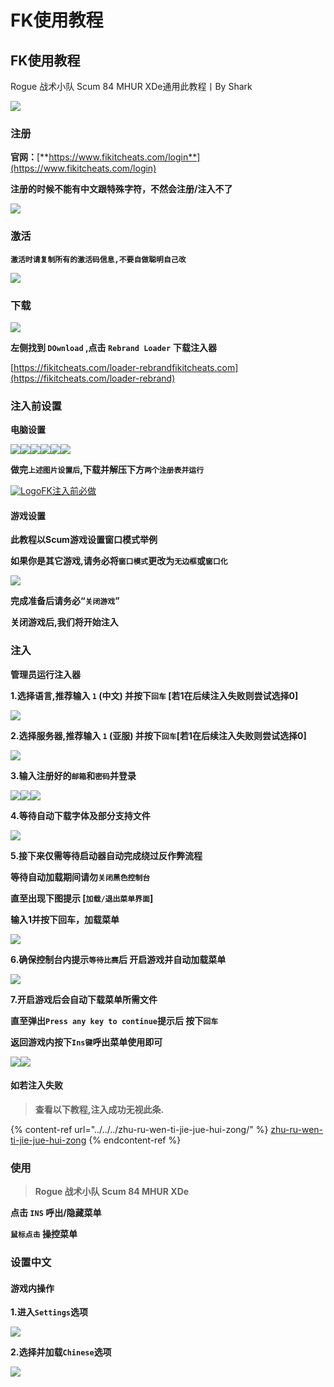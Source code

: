 # FK使用教程

## FK使用教程

Rogue 战术小队 Scum 84 MHUR XDe通用此教程丨By Shark

![](https://docs.hzz.im/\~gitbook/image?url=https%3A%2F%2F1382592200-files.gitbook.io%2F%7E%2Ffiles%2Fv0%2Fb%2Fgitbook-x-prod.appspot.com%2Fo%2Fspaces%252F7YXEHggLzaiKwZjRSOD4%252Fuploads%252FONQlgzUAuBXt6Z9i8K85%252FFK.png%3Falt%3Dmedia%26token%3D4aed4b55-c836-462b-a7a0-e01b30888a87\&width=768\&dpr=4\&quality=100\&sign=b6c6a581\&sv=1)

### 注册 <a href="#zhu-ce" id="zhu-ce"></a>

**官网：**[**https://www.fikitcheats.com/login**](https://www.fikitcheats.com/login)

**注册的时候不能有中文跟特殊字符，不然会注册/注入不了**

![](https://docs.hzz.im/\~gitbook/image?url=https%3A%2F%2F1382592200-files.gitbook.io%2F%7E%2Ffiles%2Fv0%2Fb%2Fgitbook-x-prod.appspot.com%2Fo%2Fspaces%252F7YXEHggLzaiKwZjRSOD4%252Fuploads%252FcNwUkbewnzy3aDDDLsCs%252F%25E6%25B3%25A8%25E5%2586%258C.png%3Falt%3Dmedia%26token%3D4f9436c7-2e4e-403b-abd1-86fa10b02c12\&width=768\&dpr=4\&quality=100\&sign=beff3da1\&sv=1)

### 激活 <a href="#ji-huo" id="ji-huo"></a>

**`激活时请复制所有的激活码信息,不要自做聪明自己改`**

![](https://docs.hzz.im/\~gitbook/image?url=https%3A%2F%2F1382592200-files.gitbook.io%2F%7E%2Ffiles%2Fv0%2Fb%2Fgitbook-x-prod.appspot.com%2Fo%2Fspaces%252F7YXEHggLzaiKwZjRSOD4%252Fuploads%252FdGDk1twEberuWd1V7JOX%252FFK%25E6%25BF%2580%25E6%25B4%25BB%2520%25E6%2596%25B0.png%3Falt%3Dmedia%26token%3D08b4f586-7f9b-4420-84e1-ad785a872ffe\&width=768\&dpr=4\&quality=100\&sign=b8172117\&sv=1)

### 下载 <a href="#xia-zai" id="xia-zai"></a>

![](https://docs.hzz.im/\~gitbook/image?url=https%3A%2F%2F1382592200-files.gitbook.io%2F%7E%2Ffiles%2Fv0%2Fb%2Fgitbook-x-prod.appspot.com%2Fo%2Fspaces%252F7YXEHggLzaiKwZjRSOD4%252Fuploads%252FmjyqSOwAAMLahyz9kIra%252Fimage.png%3Falt%3Dmedia%26token%3Ddf534977-9277-427a-849a-c26edd1ef103\&width=768\&dpr=4\&quality=100\&sign=58fa3af6\&sv=1)

**左侧找到 `DOwnload` ,点击 `Rebrand Loader`** **下载注入器**

[https://fikitcheats.com/loader-rebrandfikitcheats.com](https://fikitcheats.com/loader-rebrand)

### 注入前设置 <a href="#zhu-ru-qian-she-zhi" id="zhu-ru-qian-she-zhi"></a>

**电脑设置**

![](https://docs.hzz.im/\~gitbook/image?url=https%3A%2F%2F1382592200-files.gitbook.io%2F%7E%2Ffiles%2Fv0%2Fb%2Fgitbook-x-prod.appspot.com%2Fo%2Fspaces%252F7YXEHggLzaiKwZjRSOD4%252Fuploads%252FBVFILOtF8q3k9Q8f02o8%252Fimage.png%3Falt%3Dmedia%26token%3D89287298-c0ab-46c7-ba67-c582f5212cf4\&width=768\&dpr=4\&quality=100\&sign=b528f5c7\&sv=1)![](https://docs.hzz.im/\~gitbook/image?url=https%3A%2F%2F1382592200-files.gitbook.io%2F%7E%2Ffiles%2Fv0%2Fb%2Fgitbook-x-prod.appspot.com%2Fo%2Fspaces%252F7YXEHggLzaiKwZjRSOD4%252Fuploads%252FKEWQcdQIvGHct9gPPfHE%252Fimage.png%3Falt%3Dmedia%26token%3D0c986205-7451-4718-83e7-f5c03559e077\&width=768\&dpr=4\&quality=100\&sign=c19ef1f\&sv=1)![](https://docs.hzz.im/\~gitbook/image?url=https%3A%2F%2F1382592200-files.gitbook.io%2F%7E%2Ffiles%2Fv0%2Fb%2Fgitbook-x-prod.appspot.com%2Fo%2Fspaces%252F7YXEHggLzaiKwZjRSOD4%252Fuploads%252F2B375c15GAmRBOyw9oIl%252Fimage.png%3Falt%3Dmedia%26token%3Dae2b3702-c1c0-4703-b7f6-56c1506621e4\&width=768\&dpr=4\&quality=100\&sign=b78e8a44\&sv=1)![](https://docs.hzz.im/\~gitbook/image?url=https%3A%2F%2F1382592200-files.gitbook.io%2F%7E%2Ffiles%2Fv0%2Fb%2Fgitbook-x-prod.appspot.com%2Fo%2Fspaces%252F7YXEHggLzaiKwZjRSOD4%252Fuploads%252FDWXBihHLrypJNwzmaOVW%252Fimage.png%3Falt%3Dmedia%26token%3D8ed82898-d3c2-4a04-8a54-03dacd9dd1df\&width=768\&dpr=4\&quality=100\&sign=a6c8288d\&sv=1)![](https://docs.hzz.im/\~gitbook/image?url=https%3A%2F%2F1382592200-files.gitbook.io%2F%7E%2Ffiles%2Fv0%2Fb%2Fgitbook-x-prod.appspot.com%2Fo%2Fspaces%252F7YXEHggLzaiKwZjRSOD4%252Fuploads%252FmmbBZ5HPlxPIZcPlX3na%252Fimage.png%3Falt%3Dmedia%26token%3Dd0bc46ff-4583-4f51-a2c6-1869ad86c9cd\&width=768\&dpr=4\&quality=100\&sign=b0ba45f5\&sv=1)![](https://docs.hzz.im/\~gitbook/image?url=https%3A%2F%2F1382592200-files.gitbook.io%2F%7E%2Ffiles%2Fv0%2Fb%2Fgitbook-x-prod.appspot.com%2Fo%2Fspaces%252F7YXEHggLzaiKwZjRSOD4%252Fuploads%252FAaT1wuO2XZ7a3dDlZwIW%252Fimage.png%3Falt%3Dmedia%26token%3Df1ca080e-2612-4ec9-ad47-bf7be6334061\&width=768\&dpr=4\&quality=100\&sign=93900db4\&sv=1)

**做完`上述图片设置后`,下载并解压下方`两个注册表并运行`**

[![Logo](https://assets.woozooo.com/assets/favicon.ico)FK注入前必做](https://hzmod.lanzoue.com/b02fwseqd)

#### 游戏设置 <a href="#you-xi-she-zhi" id="you-xi-she-zhi"></a>

**此教程以Scum游戏设置窗口模式举例**

**如果你是其它游戏,请务必将`窗口模式`更改为`无边框`或`窗口化`**

![](https://docs.hzz.im/\~gitbook/image?url=https%3A%2F%2F1382592200-files.gitbook.io%2F%7E%2Ffiles%2Fv0%2Fb%2Fgitbook-x-prod.appspot.com%2Fo%2Fspaces%252F7YXEHggLzaiKwZjRSOD4%252Fuploads%252Fw2KKnGxLlAWCCJEnhSes%252Fimage.png%3Falt%3Dmedia%26token%3D2917d2e0-ee46-4039-81d8-8c915e68cc8e\&width=768\&dpr=4\&quality=100\&sign=f7978d18\&sv=1)

**完成准备后请务必“`关闭游戏`”**

**关闭游戏后,我们将开始注入**

### 注入 <a href="#zhu-ru" id="zhu-ru"></a>

**管理员运行注入器**

**1.选择语言,推荐输入 `1` (中文) 并按下`回车` \[若1在后续注入失败则尝试选择0]**

![](https://docs.hzz.im/\~gitbook/image?url=https%3A%2F%2F1382592200-files.gitbook.io%2F%7E%2Ffiles%2Fv0%2Fb%2Fgitbook-x-prod.appspot.com%2Fo%2Fspaces%252F7YXEHggLzaiKwZjRSOD4%252Fuploads%252FMlcyQHMm3Fi2qvqUTDgS%252Fimage.png%3Falt%3Dmedia%26token%3D88bcdff1-0b29-4972-a4e0-2e4092e33ef3\&width=768\&dpr=4\&quality=100\&sign=21916d8\&sv=1)

**2.选择服务器,推荐输入 `1` (亚服) 并按下`回车`\[若1在后续注入失败则尝试选择0]**

![](https://docs.hzz.im/\~gitbook/image?url=https%3A%2F%2F1382592200-files.gitbook.io%2F%7E%2Ffiles%2Fv0%2Fb%2Fgitbook-x-prod.appspot.com%2Fo%2Fspaces%252F7YXEHggLzaiKwZjRSOD4%252Fuploads%252FclXVCb7zssP6sABeLuuO%252Fimage.png%3Falt%3Dmedia%26token%3Df5652d96-35a4-494f-b14d-353cd51f7a6d\&width=768\&dpr=4\&quality=100\&sign=687a9b9e\&sv=1)

**3.输入注册好的`邮箱`和`密码`并登录**

![](https://docs.hzz.im/\~gitbook/image?url=https%3A%2F%2F1382592200-files.gitbook.io%2F%7E%2Ffiles%2Fv0%2Fb%2Fgitbook-x-prod.appspot.com%2Fo%2Fspaces%252F7YXEHggLzaiKwZjRSOD4%252Fuploads%252FFk9yP3NmTgnxOkTa5k4g%252Fimage.png%3Falt%3Dmedia%26token%3D025663eb-f634-47ea-a9d4-4734f7308dfe\&width=768\&dpr=4\&quality=100\&sign=a3a9ffa1\&sv=1)![](https://docs.hzz.im/\~gitbook/image?url=https%3A%2F%2F1382592200-files.gitbook.io%2F%7E%2Ffiles%2Fv0%2Fb%2Fgitbook-x-prod.appspot.com%2Fo%2Fspaces%252F7YXEHggLzaiKwZjRSOD4%252Fuploads%252FYVYV6qOh30y3vacZxs9X%252Fimage.png%3Falt%3Dmedia%26token%3Da75e5df4-c80c-49b2-bc62-782cfe6c10b3\&width=768\&dpr=4\&quality=100\&sign=2d1e40f3\&sv=1)![](https://docs.hzz.im/\~gitbook/image?url=https%3A%2F%2F1382592200-files.gitbook.io%2F%7E%2Ffiles%2Fv0%2Fb%2Fgitbook-x-prod.appspot.com%2Fo%2Fspaces%252F7YXEHggLzaiKwZjRSOD4%252Fuploads%252Fwhlxfr0MMgHNTGD4F1yk%252Fimage.png%3Falt%3Dmedia%26token%3D529f32c8-8545-4cb5-8367-6cdf62f2eb6e\&width=768\&dpr=4\&quality=100\&sign=77a571f2\&sv=1)

**4.等待自动下载字体及部分支持文件**

![](https://docs.hzz.im/\~gitbook/image?url=https%3A%2F%2F1382592200-files.gitbook.io%2F%7E%2Ffiles%2Fv0%2Fb%2Fgitbook-x-prod.appspot.com%2Fo%2Fspaces%252F7YXEHggLzaiKwZjRSOD4%252Fuploads%252Fo8wiBiA9nHX2VgyCuDTb%252Fimage.png%3Falt%3Dmedia%26token%3Dfb30267e-dd3f-4ee3-b0ad-eaae55f4374c\&width=768\&dpr=4\&quality=100\&sign=b04eaefe\&sv=1)

**5.接下来仅需等待启动器自动完成绕过反作弊流程**

**等待自动加载期间请勿`关闭黑色控制台`**

**直至出现下图提示 \[`加载/退出菜单界面`]**

**输入1并按下回车，加载菜单**

![](https://docs.hzz.im/\~gitbook/image?url=https%3A%2F%2F1382592200-files.gitbook.io%2F%7E%2Ffiles%2Fv0%2Fb%2Fgitbook-x-prod.appspot.com%2Fo%2Fspaces%252F7YXEHggLzaiKwZjRSOD4%252Fuploads%252FM8MCyA5u1FQZoKJFpsUE%252Fimage.png%3Falt%3Dmedia%26token%3Dc2132481-c4b5-4c65-833b-703cd57bdd62\&width=768\&dpr=4\&quality=100\&sign=6095379a\&sv=1)

**6.确保控制台内提示`等待比赛`后 开启游戏并自动加载菜单**

![](https://docs.hzz.im/\~gitbook/image?url=https%3A%2F%2F1382592200-files.gitbook.io%2F%7E%2Ffiles%2Fv0%2Fb%2Fgitbook-x-prod.appspot.com%2Fo%2Fspaces%252F7YXEHggLzaiKwZjRSOD4%252Fuploads%252FSuu2PQNy9Ubcn1BxMKwE%252Fimage.png%3Falt%3Dmedia%26token%3D3b0cf7a5-d007-4f24-899e-8ea1796924e5\&width=768\&dpr=4\&quality=100\&sign=965ec8a1\&sv=1)

**7.开启游戏后会自动下载菜单所需文件**

**直至弹出`Press any key to continue`提示后 按下`回车`**

**返回游戏内按下`Ins键`呼出菜单使用即可**

![](https://docs.hzz.im/\~gitbook/image?url=https%3A%2F%2F1382592200-files.gitbook.io%2F%7E%2Ffiles%2Fv0%2Fb%2Fgitbook-x-prod.appspot.com%2Fo%2Fspaces%252F7YXEHggLzaiKwZjRSOD4%252Fuploads%252FaqNhED7oRbQQ1Dcwh5u7%252Fimage.png%3Falt%3Dmedia%26token%3D55d32594-fb85-4b85-9f2f-90a3ea368bac\&width=768\&dpr=4\&quality=100\&sign=d7c673ca\&sv=1)![](https://docs.hzz.im/\~gitbook/image?url=https%3A%2F%2F1382592200-files.gitbook.io%2F%7E%2Ffiles%2Fv0%2Fb%2Fgitbook-x-prod.appspot.com%2Fo%2Fspaces%252F7YXEHggLzaiKwZjRSOD4%252Fuploads%252FNB73xvnkLvOfauesaMrF%252Fimage.png%3Falt%3Dmedia%26token%3D61baca9f-8a29-414b-a3ef-b7f6b0f49f1e\&width=768\&dpr=4\&quality=100\&sign=9602bd48\&sv=1)

#### **如若注入失败** <a href="#ru-ruo-zhu-ru-shi-bai" id="ru-ruo-zhu-ru-shi-bai"></a>

> **查看以下教程,注入成功无视此条.**

{% content-ref url="../../../zhu-ru-wen-ti-jie-jue-hui-zong/" %}
[zhu-ru-wen-ti-jie-jue-hui-zong](../../../zhu-ru-wen-ti-jie-jue-hui-zong/)
{% endcontent-ref %}

### 使用 <a href="#shi-yong" id="shi-yong"></a>

> **Rogue 战术小队 Scum 84 MHUR XDe**

**点击 `INS` 呼出/隐藏菜单**

**`鼠标点击` 操控菜单**

### 设置中文 <a href="#she-zhi-zhong-wen" id="she-zhi-zhong-wen"></a>

#### 游戏内操作 <a href="#you-xi-nei-cao-zuo" id="you-xi-nei-cao-zuo"></a>

**1.进入`Settings`选项**

![](https://docs.hzz.im/\~gitbook/image?url=https%3A%2F%2F1382592200-files.gitbook.io%2F%7E%2Ffiles%2Fv0%2Fb%2Fgitbook-x-prod.appspot.com%2Fo%2Fspaces%252F7YXEHggLzaiKwZjRSOD4%252Fuploads%252FaYcpQRsJLRAGEVQPt4cn%252Fimage.png%3Falt%3Dmedia%26token%3D0acc4c94-40bc-4f30-8a50-006f6aa274a6\&width=768\&dpr=4\&quality=100\&sign=661fe39c\&sv=1)

**2.选择并加载`Chinese`选项**

![](https://docs.hzz.im/\~gitbook/image?url=https%3A%2F%2F1382592200-files.gitbook.io%2F%7E%2Ffiles%2Fv0%2Fb%2Fgitbook-x-prod.appspot.com%2Fo%2Fspaces%252F7YXEHggLzaiKwZjRSOD4%252Fuploads%252F760LkAAi3dfGFmFEmJCw%252Fimage.png%3Falt%3Dmedia%26token%3D485f1bd0-b756-42fa-9b1f-641d3f464337\&width=768\&dpr=4\&quality=100\&sign=cde12b13\&sv=1)
